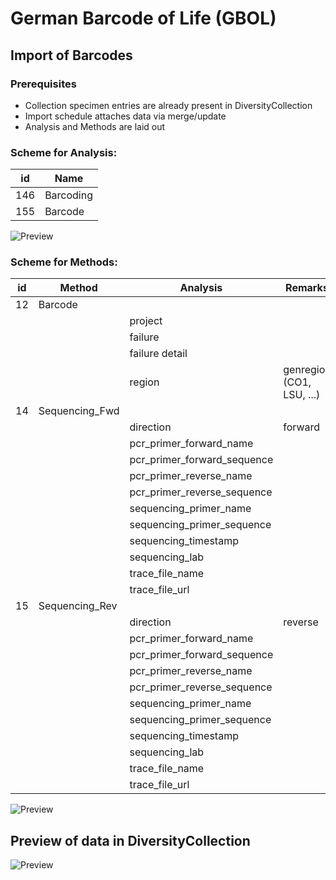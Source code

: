# German Barcode of Life (GBOL)

## Import of Barcodes

### Prerequisites
- Collection specimen entries are already present in DiversityCollection
- Import schedule attaches data via merge/update
- Analysis and Methods are laid out


### Scheme for Analysis:

| id  | Name      |
|-----|-----------|
| 146 | Barcoding |
| 155 | Barcode   |

![Preview](https://github.com/ZFMK/Labels-and-Imports-for-DiversityWorkbench/blob/screenshots/preview/barcodes_in_dc_methods_analysis_definition.png)

### Scheme for Methods:

| id | Method         | Analysis                    | Remarks                   |
|----|----------------|-----------------------------|---------------------------|
| 12 | Barcode        |                             |                           |
|    |                | project                     |                           |
|    |                | failure                     |                           |
|    |                | failure detail              |                           |
|    |                | region                      | genregion (CO1, LSU, ...) |
| 14 | Sequencing_Fwd |                             |                           |
|    |                | direction                   | forward                   |
|    |                | pcr_primer_forward_name     |                           |
|    |                | pcr_primer_forward_sequence |                           |
|    |                | pcr_primer_reverse_name     |                           |
|    |                | pcr_primer_reverse_sequence |                           |
|    |                | sequencing_primer_name      |                           |
|    |                | sequencing_primer_sequence  |                           |
|    |                | sequencing_timestamp        |                           |
|    |                | sequencing_lab              |                           |
|    |                | trace_file_name             |                           |
|    |                | trace_file_url              |                           |
| 15 | Sequencing_Rev |                             |                           |
|    |                | direction                   | reverse                   |
|    |                | pcr_primer_forward_name     |                           |
|    |                | pcr_primer_forward_sequence |                           |
|    |                | pcr_primer_reverse_name     |                           |
|    |                | pcr_primer_reverse_sequence |                           |
|    |                | sequencing_primer_name      |                           |
|    |                | sequencing_primer_sequence  |                           |
|    |                | sequencing_timestamp        |                           |
|    |                | sequencing_lab              |                           |
|    |                | trace_file_name             |                           |
|    |                | trace_file_url              |                           |

![Preview](https://github.com/ZFMK/Labels-and-Imports-for-DiversityWorkbench/blob/screenshots/preview/barcodes_in_dc_methods_methods_definition.png)

## Preview of data in DiversityCollection

![Preview](https://github.com/ZFMK/Labels-and-Imports-for-DiversityWorkbench/blob/screenshots/preview/barcodes_in_dc_methods_preview.png)


